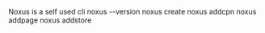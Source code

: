 Noxus is a self used cli
noxus --version
noxus create <project>
noxus addcpn <name>
noxus addpage <name>
noxus addstore <name>